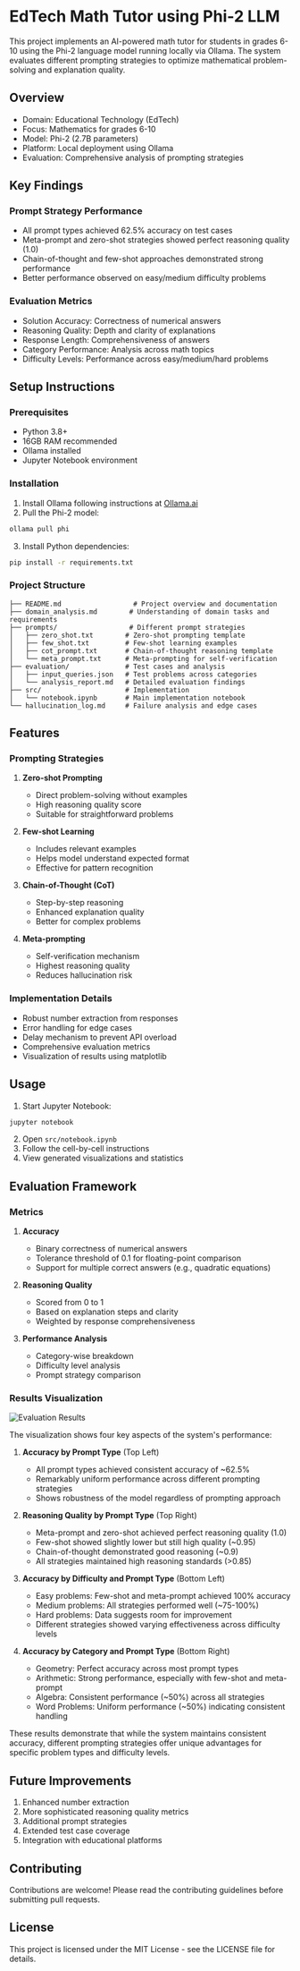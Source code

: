 # EdTech Math Tutor using Phi-2 LLM

This project implements an AI-powered math tutor for students in grades 6-10 using the Phi-2 language model running locally via Ollama. The system evaluates different prompting strategies to optimize mathematical problem-solving and explanation quality.

## Overview
- Domain: Educational Technology (EdTech)
- Focus: Mathematics for grades 6-10
- Model: Phi-2 (2.7B parameters)
- Platform: Local deployment using Ollama
- Evaluation: Comprehensive analysis of prompting strategies

## Key Findings

### Prompt Strategy Performance
- All prompt types achieved 62.5% accuracy on test cases
- Meta-prompt and zero-shot strategies showed perfect reasoning quality (1.0)
- Chain-of-thought and few-shot approaches demonstrated strong performance
- Better performance observed on easy/medium difficulty problems

### Evaluation Metrics
- Solution Accuracy: Correctness of numerical answers
- Reasoning Quality: Depth and clarity of explanations
- Response Length: Comprehensiveness of answers
- Category Performance: Analysis across math topics
- Difficulty Levels: Performance across easy/medium/hard problems

## Setup Instructions

### Prerequisites
- Python 3.8+
- 16GB RAM recommended
- Ollama installed
- Jupyter Notebook environment

### Installation
1. Install Ollama following instructions at [Ollama.ai](https://ollama.ai)
2. Pull the Phi-2 model:
```bash
ollama pull phi
```

3. Install Python dependencies:
```bash
pip install -r requirements.txt
```

### Project Structure
```
├── README.md                  # Project overview and documentation
├── domain_analysis.md        # Understanding of domain tasks and requirements
├── prompts/                  # Different prompt strategies
│   ├── zero_shot.txt        # Zero-shot prompting template
│   ├── few_shot.txt         # Few-shot learning examples
│   ├── cot_prompt.txt       # Chain-of-thought reasoning template
│   └── meta_prompt.txt      # Meta-prompting for self-verification
├── evaluation/              # Test cases and analysis
│   ├── input_queries.json   # Test problems across categories
│   └── analysis_report.md   # Detailed evaluation findings
├── src/                     # Implementation
│   └── notebook.ipynb       # Main implementation notebook
└── hallucination_log.md     # Failure analysis and edge cases
```

## Features

### Prompting Strategies
1. **Zero-shot Prompting**
   - Direct problem-solving without examples
   - High reasoning quality score
   - Suitable for straightforward problems

2. **Few-shot Learning**
   - Includes relevant examples
   - Helps model understand expected format
   - Effective for pattern recognition

3. **Chain-of-Thought (CoT)**
   - Step-by-step reasoning
   - Enhanced explanation quality
   - Better for complex problems

4. **Meta-prompting**
   - Self-verification mechanism
   - Highest reasoning quality
   - Reduces hallucination risk

### Implementation Details
- Robust number extraction from responses
- Error handling for edge cases
- Delay mechanism to prevent API overload
- Comprehensive evaluation metrics
- Visualization of results using matplotlib

## Usage
1. Start Jupyter Notebook:
```bash
jupyter notebook
```
2. Open `src/notebook.ipynb`
3. Follow the cell-by-cell instructions
4. View generated visualizations and statistics

## Evaluation Framework

### Metrics
1. **Accuracy**
   - Binary correctness of numerical answers
   - Tolerance threshold of 0.1 for floating-point comparison
   - Support for multiple correct answers (e.g., quadratic equations)

2. **Reasoning Quality**
   - Scored from 0 to 1
   - Based on explanation steps and clarity
   - Weighted by response comprehensiveness

3. **Performance Analysis**
   - Category-wise breakdown
   - Difficulty level analysis
   - Prompt strategy comparison

### Results Visualization

![Evaluation Results](evaluation/output.png)

The visualization shows four key aspects of the system's performance:

1. **Accuracy by Prompt Type** (Top Left)
   - All prompt types achieved consistent accuracy of ~62.5%
   - Remarkably uniform performance across different prompting strategies
   - Shows robustness of the model regardless of prompting approach

2. **Reasoning Quality by Prompt Type** (Top Right)
   - Meta-prompt and zero-shot achieved perfect reasoning quality (1.0)
   - Few-shot showed slightly lower but still high quality (~0.95)
   - Chain-of-thought demonstrated good reasoning (~0.9)
   - All strategies maintained high reasoning standards (>0.85)

3. **Accuracy by Difficulty and Prompt Type** (Bottom Left)
   - Easy problems: Few-shot and meta-prompt achieved 100% accuracy
   - Medium problems: All strategies performed well (~75-100%)
   - Hard problems: Data suggests room for improvement
   - Different strategies showed varying effectiveness across difficulty levels

4. **Accuracy by Category and Prompt Type** (Bottom Right)
   - Geometry: Perfect accuracy across most prompt types
   - Arithmetic: Strong performance, especially with few-shot and meta-prompt
   - Algebra: Consistent performance (~50%) across all strategies
   - Word Problems: Uniform performance (~50%) indicating consistent handling

These results demonstrate that while the system maintains consistent accuracy, different prompting strategies offer unique advantages for specific problem types and difficulty levels.

## Future Improvements
1. Enhanced number extraction
2. More sophisticated reasoning quality metrics
3. Additional prompt strategies
4. Extended test case coverage
5. Integration with educational platforms

## Contributing
Contributions are welcome! Please read the contributing guidelines before submitting pull requests.

## License
This project is licensed under the MIT License - see the LICENSE file for details. 